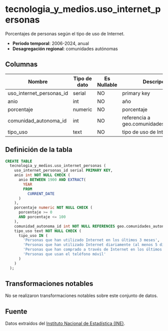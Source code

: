# tecnologia_y_medios.uso_internet_personas

Porcentajes de personas según el tipo de uso de Internet.

- **Periodo temporal**: 2006-2024, anual
- **Desagregación regional**: comunidades autónomas

## Columnas

| Nombre | Tipo de dato | Es Nullable | Descripción |
| --- | --- | --- | --- |
| uso_internet_personas_id | serial | NO | primary key |
| anio | int | NO | año |
| porcentaje | numeric | NO | porcentaje |
| comunidad_autonoma_id | int | NO | referencia a geo.comunidades_autonomas |
| tipo_uso | text | NO | tipo de uso de Internet |

## Definición de la tabla

```sql
CREATE TABLE
  tecnologia_y_medios.uso_internet_personas (
    uso_internet_personas_id serial PRIMARY KEY,
    anio int NOT NULL CHECK (
      anio BETWEEN 1900 AND EXTRACT(
        YEAR
        FROM
          CURRENT_DATE
      )
    ),
    porcentaje numeric NOT NULL CHECK (
      porcentaje >= 0
      AND porcentaje <= 100
    ),
    comunidad_autonoma_id int NOT NULL REFERENCES geo.comunidades_autonomas (comunidad_autonoma_id),
    tipo_uso text NOT NULL CHECK (
      tipo_uso IN (
        'Personas que han utilizado Internet en los últimos 3 meses',
        'Personas que han utilizado Internet diariamente (al menos 5 días a la semana)',
        'Personas que han comprado a través de Internet en los últimos 3 meses',
        'Personas que usan el teléfono móvil'
      )
    )
  );
```

## Transformaciones notables
No se realizaron transformaciones notables sobre este conjunto de datos.

## Fuente
Datos extraídos del <a href="https://www.ine.es/jaxi/Tabla.htm?tpx=70471&L=0" target="_blank">Instituto Nacional de Estadística (INE)</a>.
